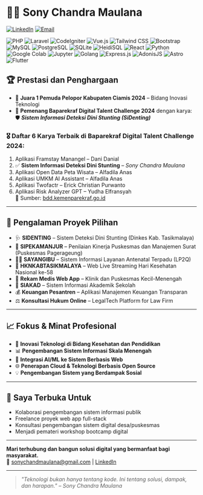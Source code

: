 # 👨‍💻 Sony Chandra Maulana

[![LinkedIn](https://img.shields.io/badge/LinkedIn-blue?logo=linkedin)](https://www.linkedin.com/in/lorddaud)
[![Email](https://img.shields.io/badge/Email-sonychandmaulana@gmail.com-red)](mailto:sonychandmaulana@gmail.com)


![PHP](https://img.shields.io/badge/PHP-777BB4?style=flat&logo=php&logoColor=white)
![Laravel](https://img.shields.io/badge/Laravel-F55247?style=flat&logo=laravel&logoColor=white)
![CodeIgniter](https://img.shields.io/badge/CodeIgniter-E44D26?style=flat&logo=codeigniter&logoColor=white)
![Vue.js](https://img.shields.io/badge/Vue.js-4FC08D?style=flat&logo=vue.js&logoColor=white)
![Tailwind CSS](https://img.shields.io/badge/Tailwind-06B6D4?style=flat&logo=tailwindcss&logoColor=white)
![Bootstrap](https://img.shields.io/badge/Bootstrap-7952B3?style=flat&logo=bootstrap&logoColor=white)
![MySQL](https://img.shields.io/badge/MySQL-4479A1?style=flat&logo=mysql&logoColor=white)
![PostgreSQL](https://img.shields.io/badge/PostgreSQL-336791?style=flat&logo=postgresql&logoColor=white)
![SQLite](https://img.shields.io/badge/SQLite-003B57?style=flat&logo=sqlite&logoColor=white)
![HeidiSQL](https://img.shields.io/badge/HeidiSQL-F4DC26?style=flat&logo=sqlite&logoColor=black)
![React](https://img.shields.io/badge/React-61DAFB?style=flat&logo=react&logoColor=black)
![Python](https://img.shields.io/badge/Python-3776AB?style=flat&logo=python&logoColor=white)
![Google Colab](https://img.shields.io/badge/Google%20Colab-F9AB00?style=flat&logo=googlecolab&logoColor=white)
![Jupyter](https://img.shields.io/badge/Jupyter-F37626?style=flat&logo=jupyter&logoColor=white)
![Golang](https://img.shields.io/badge/Go-00ADD8?style=flat&logo=go&logoColor=white)
![Express.js](https://img.shields.io/badge/Express.js-000000?style=flat&logo=express&logoColor=white)
![AdonisJS](https://img.shields.io/badge/AdonisJS-220052?style=flat&logo=adonisjs&logoColor=white)
![Astro](https://img.shields.io/badge/Astro-BC52EE?style=flat&logo=astro&logoColor=white)
![Flutter](https://img.shields.io/badge/Flutter-02569B?style=flat&logo=flutter&logoColor=white)

## 🏆 Prestasi dan Penghargaan

- 🥇 **Juara 1 Pemuda Pelopor Kabupaten Ciamis 2024** – Bidang Inovasi Teknologi
- 🏅 **Pemenang Baparekraf Digital Talent Challenge 2024** dengan karya:  
  🛡️ _**Sistem Informasi Deteksi Dini Stunting (SiDenting)**_

### 🎖️ Daftar 6 Karya Terbaik di Baparekraf Digital Talent Challenge 2024:
1. Aplikasi Framstay Manangel – Dani Danial  
2. ✅ **Sistem Informasi Deteksi Dini Stunting** – *Sony Chandra Maulana*  
3. Aplikasi Open Data Peta Wisata – Alfadila Anas  
4. Aplikasi UMKM AI Assistant – Alfadila Anas  
5. Aplikasi Twofactr – Erick Christian Purwanto  
6. Aplikasi Risk Analyzer GPT – Yudha Elfransyah  
📄 Sumber: [bdd.kemenparekraf.go.id](https://bdd.kemenparekraf.go.id/news/581/selamat-kepada-pemenang-baparekraf-digital-talent-challenge-2024)

---

## 💼 Pengalaman Proyek Pilihan

- 🩺 **SIDENTING** – Sistem Deteksi Dini Stunting (Dinkes Kab. Tasikmalaya)  
- 📑 **SIPEKAMANJUR** – Penilaian Kinerja Puskesmas dan Manajemen Surat (Puskesmas Pagerageung)  
- 👩‍⚕️ **SAYANGIBU** – Sistem Informasi Layanan Antenatal Terpadu (LP2Q)  
- 🎥 **HKNKABTASIKMALAYA** – Web Live Streaming Hari Kesehatan Nasional ke-58  
- 🏥 **Rekam Medis Web App** – Klinik dan Puskesmas Kecil-Menengah  
- 🏫 **SIAKAD** – Sistem Informasi Akademik Sekolah  
- 💰 **Keuangan Pesantren** – Aplikasi Manajemen Keuangan Transparan  
- ⚖️ **Konsultasi Hukum Online** – LegalTech Platform for Law Firm

---

## 📈 Fokus & Minat Profesional

- 🚀 **Inovasi Teknologi di Bidang Kesehatan dan Pendidikan**
- 📊 **Pengembangan Sistem Informasi Skala Menengah**
- 🧠 **Integrasi AI/ML ke Sistem Berbasis Web**
- 🌐 **Penerapan Cloud & Teknologi Berbasis Open Source**
- 💡 **Pengembangan Sistem yang Berdampak Sosial**

---

## 🌱 Saya Terbuka Untuk

- Kolaborasi pengembangan sistem informasi publik
- Freelance proyek web app full-stack
- Konsultasi pengembangan sistem digital desa/puskesmas
- Menjadi pemateri workshop bootcamp digital

---

**Mari terhubung dan bangun solusi digital yang bermanfaat bagi masyarakat.**  
📧 sonychandmaulana@gmail.com | [LinkedIn](https://www.linkedin.com/in/lorddaud)

---

> _"Teknologi bukan hanya tentang kode. Ini tentang solusi, dampak, dan harapan." – Sony Chandra Maulana_
